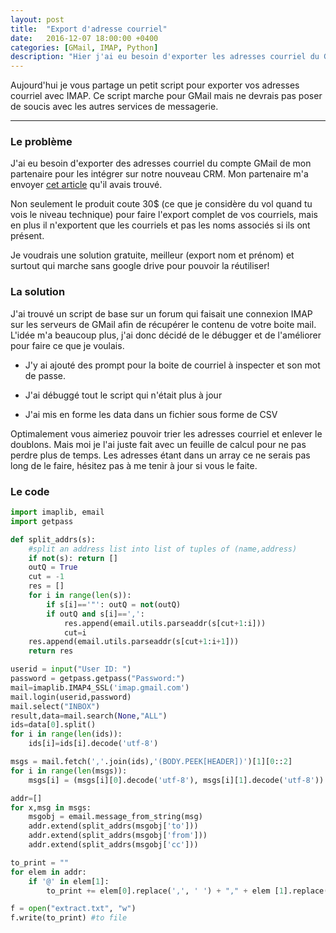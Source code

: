 ```yaml
---
layout: post
title:  "Export d'adresse courriel"
date:   2016-12-07 18:00:00 +0400
categories: [GMail, IMAP, Python]
description: "Hier j'ai eu besoin d'exporter les adresses courriel du GMail de mon partenaire pour les intégrer dans un nouveau CRM. Autant partager mon script avec vous!"
---
```


Aujourd'hui je vous partage un petit script pour exporter vos adresses 
courriel avec IMAP. Ce script marche pour GMail mais ne devrais pas 
poser de soucis avec les autres services de messagerie.

---

### Le problème ###

J'ai eu besoin d'exporter des adresses courriel du compte GMail de mon 
partenaire pour les intégrer sur notre nouveau CRM. Mon partenaire 
m'a envoyer [cet article](http://www.labnol.org/internet/extract-gmail-addresses/28037/) qu'il avais trouvé.

Non seulement le produit coute 30$ (ce que je considère du vol quand tu 
vois le niveau technique) pour faire l'export complet de vos courriels, 
mais en plus il n'exportent que les courriels et pas les noms associés 
si ils ont présent.

Je voudrais une solution gratuite, meilleur (export nom et prénom) et 
surtout qui marche sans google drive pour pouvoir la réutiliser!

### La solution ###

J'ai trouvé un script de base sur un forum qui faisait une 
connexion IMAP sur les serveurs de GMail afin de récupérer le contenu 
de votre boite mail. L'idée m'a beaucoup plus, j'ai donc décidé de le 
débugger et de l'améliorer pour faire ce que je voulais.

 - J'y ai ajouté des prompt pour la boite de courriel à inspecter et son 
mot de passe.

 - J'ai débuggé tout le script qui n'était plus à jour
 
 - J'ai mis en forme les data dans un fichier sous forme de CSV

Optimalement vous aimeriez pouvoir trier les adresses courriel et 
enlever le doublons. Mais moi je l'ai juste fait avec un feuille de 
calcul pour ne pas perdre plus de temps. Les adresses étant dans un 
array ce ne serais pas long de le faire, hésitez pas à me tenir à jour 
si vous le faite.


### Le code ### 


``` python
import imaplib, email
import getpass

def split_addrs(s):
    #split an address list into list of tuples of (name,address)
    if not(s): return []
    outQ = True
    cut = -1
    res = []
    for i in range(len(s)):
        if s[i]=='"': outQ = not(outQ)
        if outQ and s[i]==',':
            res.append(email.utils.parseaddr(s[cut+1:i]))
            cut=i
    res.append(email.utils.parseaddr(s[cut+1:i+1]))
    return res

userid = input("User ID: ")
password = getpass.getpass("Password:")
mail=imaplib.IMAP4_SSL('imap.gmail.com')
mail.login(userid,password)
mail.select("INBOX")
result,data=mail.search(None,"ALL")
ids=data[0].split()
for i in range(len(ids)):
	ids[i]=ids[i].decode('utf-8')

msgs = mail.fetch(','.join(ids),'(BODY.PEEK[HEADER])')[1][0::2]
for i in range(len(msgs)):
	msgs[i] = (msgs[i][0].decode('utf-8'), msgs[i][1].decode('utf-8'))

addr=[]
for x,msg in msgs:
    msgobj = email.message_from_string(msg)
    addr.extend(split_addrs(msgobj['to']))
    addr.extend(split_addrs(msgobj['from']))
    addr.extend(split_addrs(msgobj['cc']))

to_print = ""
for elem in addr:
	if '@' in elem[1]:
		to_print += elem[0].replace(',', ' ') + "," + elem [1].replace(',', '') + "\r\n"

f = open("extract.txt", "w")
f.write(to_print) #to file
```